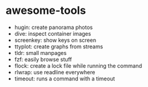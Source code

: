 # awesome-tools
- hugin: create panorama photos
- dive: inspect container images
- screenkey: show keys on screen
- ttyplot: create graphs from streams
- tldr: small manpages
- fzf: easily browse stuff
- flock: create a lock file while running the command
- rlwrap: use readline everywhere
- timeout: runs a command with a timeout
